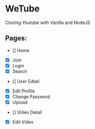 # WeTube

Cloning Youtube with Vanilla and NodeJS

## Pages:

- [] Home
- [x] Join
- [x] Login
- [x] Search
- [] User Edtail
- [x] Edit Profile
- [x] Change Password
- [x] Upload
- [] Video Detail
- [x] Edit Video